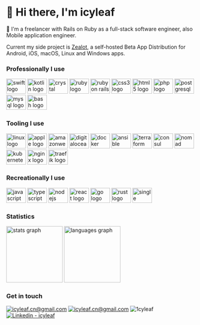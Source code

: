 # 👋 Hi there, I'm icyleaf

🏢 I'm a freelancer with Rails on Ruby as a full-stack software engineer, also Mobile application engineer.

Current my side project is [Zealot](https://github.com/tryzealot/zealot), a self-hosted Beta App Distribution for Android, iOS, macOS, Linux and Windows apps.

### Professionally I use

<div align="left">
  <img src="https://cdn.jsdelivr.net/gh/devicons/devicon/icons/swift/swift-original.svg" height="40" width="52" alt="swift logo" />
  <img src="https://cdn.jsdelivr.net/gh/devicons/devicon/icons/kotlin/kotlin-original.svg" height="40" width="52" alt="kotlin logo" />
  <img src="https://cdn.jsdelivr.net/gh/devicons/devicon/icons/crystal/crystal-original.svg" height="40" width="52" alt="crystal logo" />
  <img src="https://cdn.jsdelivr.net/gh/devicons/devicon/icons/ruby/ruby-original.svg" height="40" width="52" alt="ruby logo" />
  <img src="https://cdn.jsdelivr.net/gh/devicons/devicon/icons/rails/rails-plain.svg" height="40" width="52" alt="ruby on rails logo" />
  <img src="https://cdn.jsdelivr.net/gh/devicons/devicon/icons/css3/css3-original.svg" height="40" width="52" alt="css3 logo" />
  <img src="https://cdn.jsdelivr.net/gh/devicons/devicon/icons/html5/html5-original.svg" height="40" width="52" alt="html5 logo" />
  <img src="https://cdn.jsdelivr.net/gh/devicons/devicon/icons/php/php-original.svg" height="40" width="52" alt="php logo" />
  <img src="https://cdn.jsdelivr.net/gh/devicons/devicon/icons/postgresql/postgresql-original.svg" height="40" width="52" alt="postgresql logo" />
  <img src="https://cdn.jsdelivr.net/gh/devicons/devicon/icons/mysql/mysql-original.svg" height="40" width="52" alt="mysql logo" />
  <img src="https://cdn.jsdelivr.net/gh/devicons/devicon/icons/bash/bash-original.svg" height="40" width="52" alt="bash logo" />
</div>

### Tooling I use

<div align="left">
  <img src="https://cdn.jsdelivr.net/gh/devicons/devicon/icons/linux/linux-original.svg" height="40" width="52" alt="linux logo" />
  <img src="https://cdn.jsdelivr.net/gh/devicons/devicon/icons/apple/apple-original.svg" height="40" width="52" alt="apple logo" />
  <img src="https://cdn.jsdelivr.net/gh/devicons/devicon/icons/amazonwebservices/amazonwebservices-plain-wordmark.svg" height="40" width="52" alt="amazonwebservices logo" />
  <img src="https://cdn.jsdelivr.net/gh/devicons/devicon/icons/digitalocean/digitalocean-original.svg" height="40" width="52" alt="digitalocean logo" />
  <img src="https://cdn.jsdelivr.net/gh/devicons/devicon/icons/docker/docker-original.svg" height="40" width="52" alt="docker logo" />
  <img src="https://cdn.jsdelivr.net/gh/devicons/devicon/icons/ansible/ansible-original.svg" height="40" width="52" alt="ansible logo" />
  <img src="https://cdn.jsdelivr.net/gh/devicons/devicon/icons/terraform/terraform-original.svg" height="40" width="52" alt="terraform logo" />
  <img src="https://cdn.jsdelivr.net/gh/devicons/devicon/icons/consul/consul-original.svg" height="40" width="52" alt="consul logo" />
  <img src="https://cdn.jsdelivr.net/gh/devicons/devicon/icons/nomad/nomad-original.svg" height="40" width="52" alt="nomad logo"/>
  <img src="https://cdn.jsdelivr.net/gh/devicons/devicon/icons/kubernetes/kubernetes-original.svg" height="40" width="52" alt="kubernetes logo" />
  <img src="https://cdn.jsdelivr.net/gh/devicons/devicon/icons/nginx/nginx-original.svg" height="40" width="52" alt="nginx logo" />
  <img src="https://cdn.jsdelivr.net/gh/devicons/devicon/icons/traefikproxy/traefikproxy-original.svg" height="40" width="52" alt="traefik logo" />
</div>

### Recreationally I use

<div align="left">
  <img src="https://cdn.jsdelivr.net/gh/devicons/devicon/icons/javascript/javascript-original.svg" height="40" width="52" alt="javascript logo" />
  <img src="https://cdn.jsdelivr.net/gh/devicons/devicon/icons/typescript/typescript-original.svg" height="40" width="52" alt="typescript logo" />
  <img src="https://cdn.jsdelivr.net/gh/devicons/devicon/icons/nodejs/nodejs-original.svg" height="40" width="52" alt="nodejs logo" />
  <img src="https://cdn.jsdelivr.net/gh/devicons/devicon/icons/react/react-original.svg" height="40" width="52" alt="react logo" />
  <img src="https://cdn.jsdelivr.net/gh/devicons/devicon/icons/go/go-original.svg" height="40" width="52" alt="go logo" />
  <img src="https://cdn.jsdelivr.net/gh/devicons/devicon/icons/rust/rust-original.svg" height="40" width="52" alt="rust logo" />
  <img src="https://cdn.jsdelivr.net/gh/devicons/devicon/icons/aarch64/aarch64-original.svg" height="40" width="52" alt="single board logo"  />
</div>

### Statistics

<div align="left">
  <img src="https://github-readme-stats.vercel.app/api?hide_title=true&hide_rank=false&show_icons=true&include_all_commits=true&count_private=true&disable_animations=true&theme=github_dark&locale=en&hide_border=true&username=icyleaf" height="150" alt="stats graph"  />
  <img src="https://github-readme-stats.vercel.app/api/top-langs?locale=en&hide_title=true&layout=compact&card_width=320&langs_count=6&theme=github_dark&hide_border=true&username=icyleaf" height="150" alt="languages graph"  />
</div>

### Get in touch

<div align="left">
<a href="mailto:icyleaf.cn@gmail.com" title="Email Me"><img src="https://img.shields.io/badge/Email-icyleaf.cn@gmail.com-blue?logo=gmail&logoColor=white" alt="icyleaf.cn@gmail.com"></a>
<a href="https://t.me/icyleaf" title="Telegram Me"><img src="https://img.shields.io/badge/Telegram-icyleaf-blue?logo=telegram&logoColor=white" alt="icyleaf.cn@gmail.com"></a>
<img src="https://img.shields.io/badge/Discord-1cyleaf-blue?logo=discord&logoColor=white" alt="1cyleaf">
<a href="https://www.linkedin.com/in/icyleaf/" title="My LinkedIn Profile"><img src="https://img.shields.io/badge/Linkedin-icyleaf-blue?logo=linkedin&logoColor=white" alt="Linkedin - icyleaf"></a>
</div>

